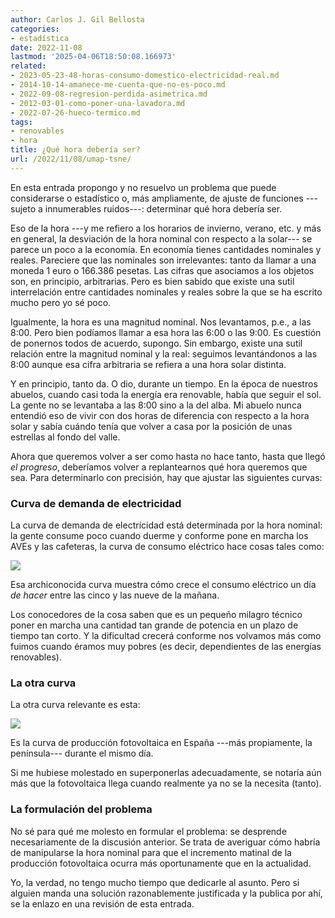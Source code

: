 ```yaml
---
author: Carlos J. Gil Bellosta
categories:
- estadística
date: 2022-11-08
lastmod: '2025-04-06T18:50:08.166973'
related:
- 2023-05-23-48-horas-consumo-domestico-electricidad-real.md
- 2014-10-14-amanece-me-cuenta-que-no-es-poco.md
- 2022-09-08-regresion-perdida-asimetrica.md
- 2012-03-01-como-poner-una-lavadora.md
- 2022-07-26-hueco-termico.md
tags:
- renovables
- hora
title: ¿Qué hora debería ser?
url: /2022/11/08/umap-tsne/
---
```


En esta entrada propongo y no resuelvo un problema que puede considerarse o estadístico o, más ampliamente, de ajuste de funciones ---sujeto a innumerables ruidos---: determinar qué hora debería ser.

Eso de la hora ---y me refiero a los horarios de invierno, verano, etc. y más en general, la desviación de la hora nominal con respecto a la solar--- se parece un poco a la economía. En economía tienes cantidades nominales y reales. Pareciere que las nominales son irrelevantes: tanto da llamar a una moneda 1 euro o 166.386 pesetas. Las cifras que asociamos a los objetos son, en principio, arbitrarias. Pero es bien sabido que existe una sutil interrelación entre cantidades nominales y reales sobre la que se ha escrito mucho pero yo sé poco.

Igualmente, la hora es una magnitud nominal. Nos levantamos, p.e., a las 8:00. Pero bien podíamos llamar a esa hora las 6:00 o las 9:00. Es cuestión de ponernos todos de acuerdo, supongo. Sin embargo, existe una sutil relación entre la magnitud nominal y la real: seguimos levantándonos a las 8:00 aunque esa cifra arbitraria se refiera a una hora solar distinta.

Y en principio, tanto da. O dio, durante un tiempo. En la época de nuestros abuelos, cuando casi toda la energía era renovable, había que seguir el sol. La gente no se levantaba a las 8:00 sino a la del alba. Mi abuelo nunca entendió eso de vivir con dos horas de diferencia con respecto a la hora solar y sabía cuándo tenía que volver a casa por la posición de unas estrellas al fondo del valle.

Ahora que queremos volver a ser como hasta no hace tanto, hasta que llegó _el progreso_, deberíamos volver a replantearnos qué hora queremos que sea. Para determinarlo con precisión, hay que ajustar las siguientes curvas:

### Curva de demanda de electricidad

La curva de demanda de electricidad está determinada por la hora nominal: la gente consume poco cuando duerme y conforme pone en marcha los AVEs y las cafeteras, la curva de consumo eléctrico hace cosas tales como:

![](/wp-uploads/2022/11/demanda_electricidad_mananas.png#center)

Esa archiconocida curva muestra cómo crece el consumo eléctrico un día _de hacer_ entre las cinco y las nueve de la mañana.

Los conocedores de la cosa saben que es un pequeño milagro técnico poner en marcha una cantidad tan grande de potencia en un plazo de tiempo tan corto. Y la dificultad crecerá conforme nos volvamos más como fuimos cuando éramos muy pobres (es decir, dependientes de las energías renovables).

### La otra curva

La otra curva relevante es esta:

![](/wp-uploads/2022/11/produccion_solar.png#center)

Es la curva de producción fotovoltaica en España ---más propiamente, la península--- durante el mismo día.

Si me hubiese molestado en superponerlas adecuadamente, se notaría aún más que la fotovoltaica llega cuando realmente ya no se la necesita (tanto).

### La formulación del problema

No sé para qué me molesto en formular el problema: se desprende necesariamente de la discusión anterior. Se trata de averiguar cómo habría de manipularse la hora nominal para que el incremento matinal de la producción fotovoltaica ocurra más oportunamente que en la actualidad.

Yo, la verdad, no tengo mucho tiempo que dedicarle al asunto. Pero si alguien manda una solución razonablemente justificada y la publica por ahí, se la enlazo en una revisión de esta entrada.